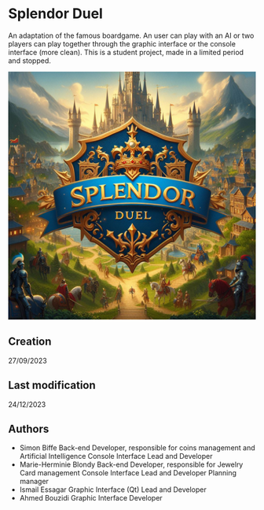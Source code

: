 # Splendor Duel
An adaptation of the famous boardgame. An user can play with an AI or two players can play together through the graphic interface or the console interface (more clean).
This is a student project, made in a limited period and stopped.

![Game logo designed with AI tools](.\data\fond_menu_splendor.jpg "Game logo designed with AI tools")

## Creation
27/09/2023

## Last modification
24/12/2023

## Authors
- Simon Biffe
Back-end Developer, responsible for coins management and Artificial Intelligence
Console Interface Lead and Developer
- Marie-Herminie Blondy
Back-end Developer, responsible for Jewelry Card management
Console Interface Lead and Developer
Planning manager
- Ismail Essagar
Graphic Interface (Qt) Lead and Developer
- Ahmed Bouzidi
Graphic Interface Developer